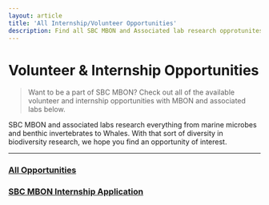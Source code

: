 ```yaml
---
layout: article
title: 'All Internship/Volunteer Opportunities'
description: Find all SBC MBON and Associated lab research opprotunites here.
---
```


<div class="row">
	<div class="container">
		<h1 class="page-header">Volunteer & Internship Opportunities</h1>
		<blockquote><p class="lead">Want to be a part of SBC MBON? Check out all of the available volunteer and internship opportunities with MBON and associated labs below.</p></blockquote>
		<p>SBC MBON and associated labs research everything from marine microbes and benthic invertebrates to Whales. With that sort of diversity in biodiversity research, we hope you find an opportunity of interest.</p>
		<hr>
		<h3><p><a href= "{{ site.url }}/involved/opportunities/" target="new">All Opportunities</a></p></h3>
		<h3><p><a href= "{{ site.url }}/PDF/MBON_InternshipApplication.pdf" target="new">SBC MBON Internship Application</a></p></h3>
		
